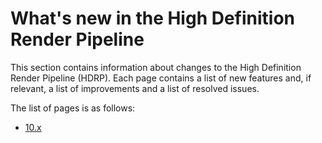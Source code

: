 # What's new in the High Definition Render Pipeline

This section contains information about changes to the High Definition Render Pipeline (HDRP). Each page contains a list of new features and, if relevant, a list of improvements and a list of resolved issues.

The list of pages is as follows:

* [10.x](whats-new-10-0.md)